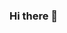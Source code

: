 ### Hi there 👋

<!--
**kimseiger/kimseiger** is a ✨ _special_ ✨ repository because its `README.md` (this file) appears on your GitHub profile.

Here are some ideas to get you started:

- 🔭 I am a Scrum Master and Project Manager who used to write code back in the TFS days.
- 🌱 I’m currently learning about GitHub so I can interact better with the development teams that I support.
- 💬 Ask me about Scrum, Penn State, or hiking in the PA state parks!
-->
